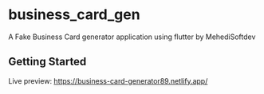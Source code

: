 # business_card_gen

A Fake Business Card generator application using flutter by MehediSoftdev

## Getting Started

Live preview: https://business-card-generator89.netlify.app/

